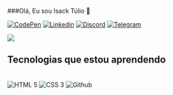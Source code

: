 ###Olá, Eu sou Isack Túlio 👀

[![CodePen](https://img.shields.io/badge/Codepen-000000?style=for-the-badge&logo=codepen&logoColor=white)](https://codepen.io/Isack-Tulio-the-typescripter)
[![Linkedin](https://img.shields.io/badge/LinkedIn-0077B5?style=for-the-badge&logo=linkedin&logoColor=white)](https://www.linkedin.com/in/isack-tulio/)
[![Discord](https://img.shields.io/badge/Discord-7289DA?style=for-the-badge&logo=discord&logoColor=white)](https://discord.com/channels/@me)
[![Telegram](https://img.shields.io/badge/Telegram-2CA5E0?style=for-the-badge&logo=telegram&logoColor=white)](https://web.telegram.org/k/)

<picture>
  <source
    srcset="https://github-readme-stats.vercel.app/api?username=Isacktulio1&show_icons=true&theme=dark"
    media="(prefers-color-scheme: dark)"
  />
  <source
    srcset="https://github-readme-stats.vercel.app/api?username=Isacktulio1&show_icons=true"
    media="(prefers-color-scheme: light), (prefers-color-scheme: no-preference)"
  />
  <img src="https://github-readme-stats.vercel.app/api?username=Isacktulio1&show_icons=true" />
</picture>

## Tecnologias que estou aprendendo 

<div style="display: inline-block;"><br>
  <img align="center" src="https://img.shields.io/badge/HTML5-E34F26?style=for-the-badge&logo=html5&logoColor=white" alt="HTML 5">
  <img align="center" src="https://img.shields.io/badge/CSS3-1572B6?style=for-the-badge&logo=css3&logoColor=white" alt="CSS 3">
  <img align="center" src="https://img.shields.io/badge/GitHub-100000?style=for-the-badge&logo=github&logoColor=white" alt="Github">
</div>

